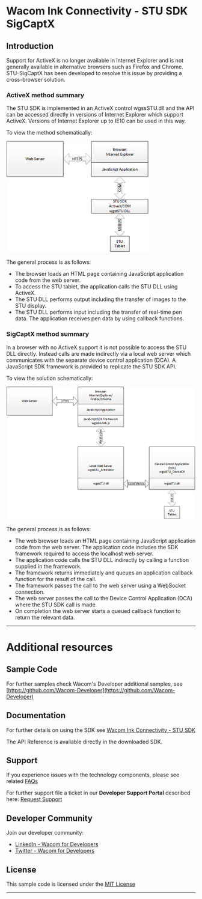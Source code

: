 # Wacom Ink Connectivity - STU SDK SigCaptX

## Introduction

Support for ActiveX is no longer available in Internet Explorer and is not generally available in alternative browsers such as Firefox and Chrome.
STU-SigCaptX has been developed to resolve this issue by providing a cross-browser solution.

### ActiveX method summary

The STU SDK is implemented in an ActiveX control wgssSTU.dll and the API can be accessed directly in versions of Internet Explorer which support ActiveX.
Versions of Internet Explorer up to IE10 can be used in this way. 

To view the method schematically:

![stu-activex](media/STU-ActiveX.png)

The general process is as follows:

*  The browser loads an HTML page containing JavaScript application code from the web server.
*  To access the STU tablet, the application calls the STU DLL using ActiveX.
*  The STU DLL performs output including the transfer of images to the STU display.
*  The STU DLL performs input including the transfer of real-time pen data. The application receives pen data by using callback functions. 

### SigCaptX method summary

In a browser with no ActiveX support it is not possible to access the STU DLL directly. 
Instead calls are made indirectly via a local web server which communicates with the separate device control application (DCA). 
A JavaScript SDK framework is provided to replicate the STU SDK API.

To view the solution schematically:

![stu-sigcaptx](media/STU-SigCaptX.png)

The general process is as follows:

* 	The web browser loads an HTML page containing JavaScript application code from the web server. The application code includes the SDK framework required to access the localhost web server.
* 	The application code calls the STU DLL indirectly by calling a function supplied in the framework. 
* 	The framework returns immediately and queues an application callback function for the result of the call.
* 	The framework passes the call to the web server using a WebSocket connection.
* 	The web server passes the call to the Device Control Application (DCA) where the STU SDK call is made.
* 	On completion the web server starts a queued callback function to return the relevant data.

---

# Additional resources 

## Sample Code
For further samples check Wacom's Developer additional samples, see [https://github.com/Wacom-Developer](https://github.com/Wacom-Developer)

## Documentation
For further details on using the SDK see [Wacom Ink Connectivity - STU SDK](http://will-docs.westeurope.cloudapp.azure.com/) 

The API Reference is available directly in the downloaded SDK.

## Support
If you experience issues with the technology components, please see related [FAQs](http://will-docs.westeurope.cloudapp.azure.com/faqs)

For further support file a ticket in our **Developer Support Portal** described here: [Request Support](http://will-docs.westeurope.cloudapp.azure.com/faqs/docs/q-support/support)

## Developer Community 
Join our developer community:

- [LinkedIn - Wacom for Developers](https://www.linkedin.com/company/wacom-for-developers/)
- [Twitter - Wacom for Developers](https://twitter.com/Wacomdevelopers)

## License 
This sample code is licensed under the [MIT License](https://choosealicense.com/licenses/mit/)

---
